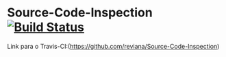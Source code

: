 Source-Code-Inspection [![Build Status](https://github.com/reviana/Source-Code-Inspection)](https://github.com/reviana/Source-Code-Inspection)
======================

Link para o Travis-CI:(https://github.com/reviana/Source-Code-Inspection)
